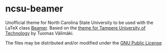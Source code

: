 ncsu-beamer
==========

Unofficial theme for North Carolina State University to be used with the LaTeX class [Beamer](http://www.tex.ac.uk/CTAN/macros/latex/contrib/beamer/doc/beameruserguide.pdf). Based on the [theme for Tampere University of Technology](https://github.com/tvalimaki/tut-beamer) by Tuomas Välimäki.

The files may be distributed and/or modified under the [GNU Public License](http://www.gnu.org/licenses/gpl-3.0.en.html)
